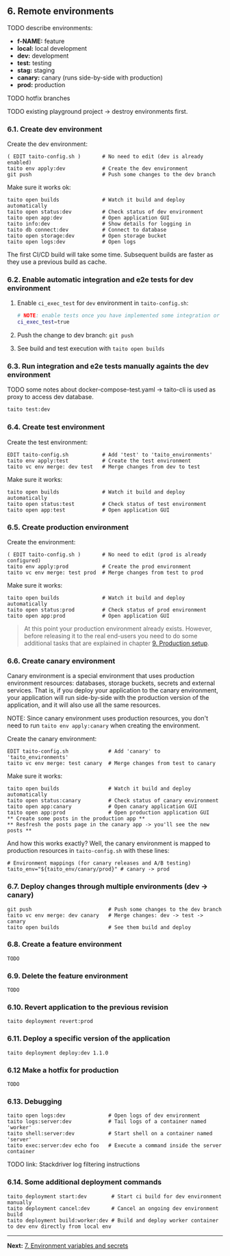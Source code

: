 ## 6. Remote environments

TODO describe environments:

* **f-NAME:** feature
* **local:** local development
* **dev:** development
* **test:** testing
* **stag:** staging
* **canary:** canary (runs side-by-side with production)
* **prod:** production

TODO hotfix branches

TODO existing playground project -> destroy environments first.

### 6.1. Create dev environment

Create the dev environment:

```shell
( EDIT taito-config.sh )       # No need to edit (dev is already enabled)
taito env apply:dev            # Create the dev environment
git push                       # Push some changes to the dev branch
```

Make sure it works ok:

```shell
taito open builds              # Watch it build and deploy automatically
taito open status:dev          # Check status of dev environment
taito open app:dev             # Open application GUI
taito info:dev                 # Show details for logging in
taito db connect:dev           # Connect to database
taito open storage:dev         # Open storage bucket
taito open logs:dev            # Open logs
```

The first CI/CD build will take some time. Subsequent builds are faster as they use a previous build as cache.

### 6.2. Enable automatic integration and e2e tests for dev environment

1) Enable `ci_exec_test` for `dev` environment in `taito-config.sh`:

    ```bash
    # NOTE: enable tests once you have implemented some integration or e2e tests
    ci_exec_test=true
    ```

2) Push the change to dev branch: `git push`
3) See build and test execution with `taito open builds`

### 6.3. Run integration and e2e tests manually againts the dev environment

TODO some notes about docker-compose-test.yaml -> taito-cli is used as proxy to access dev database.

```bash
taito test:dev
```

### 6.4. Create test environment

Create the test environment:

```shell
EDIT taito-config.sh           # Add 'test' to 'taito_environments'
taito env apply:test           # Create the test environment
taito vc env merge: dev test   # Merge changes from dev to test
```

Make sure it works:

```shell
taito open builds              # Watch it build and deploy automatically
taito open status:test         # Check status of test environment
taito open app:test            # Open application GUI
```

### 6.5. Create production environment

Create the environment:

```
( EDIT taito-config.sh )       # No need to edit (prod is already configured)
taito env apply:prod           # Create the prod environment
taito vc env merge: test prod  # Merge changes from test to prod
```

Make sure it works:

```
taito open builds              # Watch it build and deploy automatically
taito open status:prod         # Check status of prod environment
taito open app:prod            # Open application GUI
```

> At this point your production environment already exists. However, before releasing it to the real end-users you need to do some additional tasks that are explained in chapter [9. Production setup](#09-production-setup.md).

### 6.6. Create canary environment

Canary environment is a special environment that uses production environment resources: databases, storage buckets, secrets and external services. That is, if you deploy your application to the canary environment, your application will run side-by-side with the production version of the application, and it will also use all the same resources.

NOTE: Since canary environment uses production resources, you don't need to run `taito env apply:canary` when creating the environment.

Create the canary environment:

```shell
EDIT taito-config.sh             # Add 'canary' to 'taito_environments'
taito vc env merge: test canary  # Merge changes from test to canary
```

Make sure it works:

```shell
taito open builds                # Watch it build and deploy automatically
taito open status:canary         # Check status of canary environment
taito open app:canary            # Open canary application GUI
taito open app:prod              # Open production application GUI
** Create some posts in the production app **
** Resfresh the posts page in the canary app -> you'll see the new posts **
```

And how this works exactly? Well, the canary environment is mapped to production resources in `taito-config.sh` with these lines:

```
# Environment mappings (for canary releases and A/B testing)
taito_env="${taito_env/canary/prod}" # canary -> prod
```

### 6.7. Deploy changes through multiple environments (dev -> canary)

```
git push                         # Push some changes to the dev branch
taito vc env merge: dev canary   # Merge changes: dev -> test -> canary
taito open builds                # See them build and deploy
```

### 6.8. Create a feature environment

```
TODO
```

### 6.9. Delete the feature environment

```
TODO
```

### 6.10. Revert application to the previous revision

```
taito deployment revert:prod
```

### 6.11. Deploy a specific version of the application

```
taito deployment deploy:dev 1.1.0
```

### 6.12 Make a hotfix for production

```
TODO
```

### 6.13. Debugging

```
taito open logs:dev              # Open logs of dev environment
taito logs:server:dev            # Tail logs of a container named 'worker'
taito shell:server:dev           # Start shell on a container named 'server'
taito exec:server:dev echo foo   # Execute a command inside the server container
```

TODO link: Stackdriver log filtering instructions

### 6.14. Some additional deployment commands

```
taito deployment start:dev        # Start ci build for dev environment manually
taito deployment cancel:dev       # Cancel an ongoing dev environment build
taito deployment build:worker:dev # Build and deploy worker container to dev env directly from local env
```

---

**Next:** [7. Environment variables and secrets](07-env-variables-and-secrets.md)
